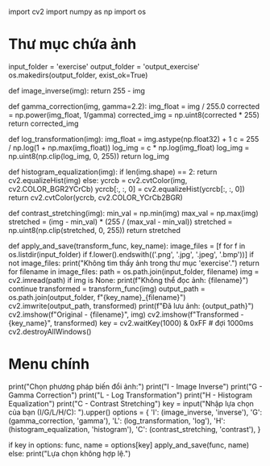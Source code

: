 import cv2
import numpy as np
import os
# Thư mục chứa ảnh
input_folder = 'exercise'
output_folder = 'output_exercise'
os.makedirs(output_folder, exist_ok=True)

def image_inverse(img):
    return 255 - img

def gamma_correction(img, gamma=2.2):
    img_float = img / 255.0
    corrected = np.power(img_float, 1/gamma)
    corrected_img = np.uint8(corrected * 255)
    return corrected_img

def log_transformation(img):
    img_float = img.astype(np.float32) + 1
    c = 255 / np.log(1 + np.max(img_float))
    log_img = c * np.log(img_float)
    log_img = np.uint8(np.clip(log_img, 0, 255))
    return log_img

def histogram_equalization(img):
    if len(img.shape) == 2:
        return cv2.equalizeHist(img)
    else:
        ycrcb = cv2.cvtColor(img, cv2.COLOR_BGR2YCrCb)
        ycrcb[:, :, 0] = cv2.equalizeHist(ycrcb[:, :, 0])
        return cv2.cvtColor(ycrcb, cv2.COLOR_YCrCb2BGR)

def contrast_stretching(img):
    min_val = np.min(img)
    max_val = np.max(img)
    stretched = (img - min_val) * (255 / (max_val - min_val))
    stretched = np.uint8(np.clip(stretched, 0, 255))
    return stretched

def apply_and_save(transform_func, key_name):
    image_files = [f for f in os.listdir(input_folder) if f.lower().endswith(('.png', '.jpg', '.jpeg', '.bmp'))]
    if not image_files:
        print("Không tìm thấy ảnh trong thư mục 'exercise'.")
        return
    for filename in image_files:
        path = os.path.join(input_folder, filename)
        img = cv2.imread(path)
        if img is None:
            print(f"Không thể đọc ảnh: {filename}")
            continue
        transformed = transform_func(img)
        output_path = os.path.join(output_folder, f"{key_name}_{filename}")
        cv2.imwrite(output_path, transformed)
        print(f"Đã lưu ảnh: {output_path}")
        cv2.imshow(f"Original - {filename}", img)
        cv2.imshow(f"Transformed - {key_name}", transformed)
        key = cv2.waitKey(1000) & 0xFF  # đợi 1000ms
        cv2.destroyAllWindows()
# Menu chính
print("Chọn phương pháp biến đổi ảnh:")
print("I - Image Inverse")
print("G - Gamma Correction")
print("L - Log Transformation")
print("H - Histogram Equalization")
print("C - Contrast Stretching")
key = input("Nhập lựa chọn của bạn (I/G/L/H/C): ").upper()
options = {
    'I': (image_inverse, 'inverse'),
    'G': (gamma_correction, 'gamma'),
    'L': (log_transformation, 'log'),
    'H': (histogram_equalization, 'histogram'),
    'C': (contrast_stretching, 'contrast'),
}

if key in options:
    func, name = options[key]
    apply_and_save(func, name)
else:
    print("Lựa chọn không hợp lệ.")
